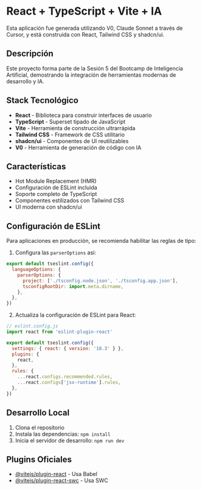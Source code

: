 # React + TypeScript + Vite + IA

Esta aplicación fue generada utilizando V0, Claude Sonnet a través de Cursor, y está construida con React, Tailwind CSS y shadcn/ui.

## Descripción

Este proyecto forma parte de la Sesión 5 del Bootcamp de Inteligencia Artificial, demostrando la integración de herramientas modernas de desarrollo y IA.

## Stack Tecnológico

- **React** - Biblioteca para construir interfaces de usuario
- **TypeScript** - Superset tipado de JavaScript
- **Vite** - Herramienta de construcción ultrarrápida
- **Tailwind CSS** - Framework de CSS utilitario
- **shadcn/ui** - Componentes de UI reutilizables
- **V0** - Herramienta de generación de código con IA

## Características

- Hot Module Replacement (HMR)
- Configuración de ESLint incluida
- Soporte completo de TypeScript
- Componentes estilizados con Tailwind CSS
- UI moderna con shadcn/ui

## Configuración de ESLint

Para aplicaciones en producción, se recomienda habilitar las reglas de tipo:

1. Configura las `parserOptions` así:

```js
export default tseslint.config({
  languageOptions: {
    parserOptions: {
      project: ['./tsconfig.node.json', './tsconfig.app.json'],
      tsconfigRootDir: import.meta.dirname,
    },
  },
})
```

2. Actualiza la configuración de ESLint para React:

```js
// eslint.config.js
import react from 'eslint-plugin-react'

export default tseslint.config({
  settings: { react: { version: '18.3' } },
  plugins: {
    react,
  },
  rules: {
    ...react.configs.recommended.rules,
    ...react.configs['jsx-runtime'].rules,
  },
})
```

## Desarrollo Local

1. Clona el repositorio
2. Instala las dependencias: `npm install`
3. Inicia el servidor de desarrollo: `npm run dev`

## Plugins Oficiales

- [@vitejs/plugin-react](https://github.com/vitejs/vite-plugin-react/blob/main/packages/plugin-react/README.md) - Usa Babel
- [@vitejs/plugin-react-swc](https://github.com/vitejs/vite-plugin-react-swc) - Usa SWC
